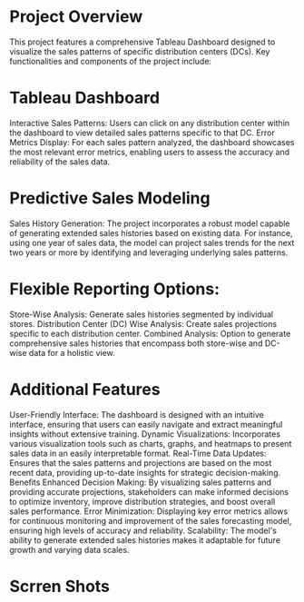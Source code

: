 # Project Overview
This project features a comprehensive Tableau Dashboard designed to visualize the sales patterns of specific distribution centers (DCs). Key functionalities and components of the project include:

# Tableau Dashboard
Interactive Sales Patterns: Users can click on any distribution center within the dashboard to view detailed sales patterns specific to that DC.
Error Metrics Display: For each sales pattern analyzed, the dashboard showcases the most relevant error metrics, enabling users to assess the accuracy and reliability of the sales data.
# Predictive Sales Modeling
Sales History Generation: The project incorporates a robust model capable of generating extended sales histories based on existing data. For instance, using one year of sales data, the model can project sales trends for the next two years or more by identifying and leveraging underlying sales patterns.
# Flexible Reporting Options:
Store-Wise Analysis: Generate sales histories segmented by individual stores.
Distribution Center (DC) Wise Analysis: Create sales projections specific to each distribution center.
Combined Analysis: Option to generate comprehensive sales histories that encompass both store-wise and DC-wise data for a holistic view.
# Additional Features
User-Friendly Interface: The dashboard is designed with an intuitive interface, ensuring that users can easily navigate and extract meaningful insights without extensive training.
Dynamic Visualizations: Incorporates various visualization tools such as charts, graphs, and heatmaps to present sales data in an easily interpretable format.
Real-Time Data Updates: Ensures that the sales patterns and projections are based on the most recent data, providing up-to-date insights for strategic decision-making.
Benefits
Enhanced Decision Making: By visualizing sales patterns and providing accurate projections, stakeholders can make informed decisions to optimize inventory, improve distribution strategies, and boost overall sales performance.
Error Minimization: Displaying key error metrics allows for continuous monitoring and improvement of the sales forecasting model, ensuring high levels of accuracy and reliability.
Scalability: The model's ability to generate extended sales histories makes it adaptable for future growth and varying data scales.
# Scrren Shots
